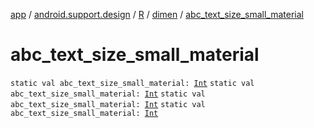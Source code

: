 [app](../../../index.md) / [android.support.design](../../index.md) / [R](../index.md) / [dimen](index.md) / [abc_text_size_small_material](.)

# abc_text_size_small_material

`static val abc_text_size_small_material: `[`Int`](https://kotlinlang.org/api/latest/jvm/stdlib/kotlin/-int/index.html)
`static val abc_text_size_small_material: `[`Int`](https://kotlinlang.org/api/latest/jvm/stdlib/kotlin/-int/index.html)
`static val abc_text_size_small_material: `[`Int`](https://kotlinlang.org/api/latest/jvm/stdlib/kotlin/-int/index.html)
`static val abc_text_size_small_material: `[`Int`](https://kotlinlang.org/api/latest/jvm/stdlib/kotlin/-int/index.html)